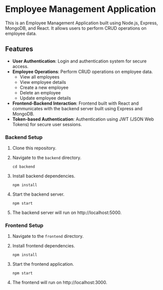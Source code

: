 # Employee Management Application

This is an Employee Management Application built using Node.js, Express, MongoDB, and React. It allows users to perform CRUD operations on employee data.

## Features

- **User Authentication**: Login and authentication system for secure access.
- **Employee Operations**: Perform CRUD operations on employee data.
  - View all employees
  - View employee details
  - Create a new employee
  - Delete an employee
  - Update employee details
- **Frontend-Backend Interaction**: Frontend built with React and communicates with the backend server built using Express and MongoDB.
- **Token-based Authentication**: Authentication using JWT (JSON Web Tokens) for secure user sessions.

### Backend Setup

1. Clone this repository.

2. Navigate to the `backend` directory.
    ```
    cd backend
    ```

3. Install backend dependencies.
    ```
    npm install
    ```

4. Start the backend server.
    ```
    npm start
    ```

5. The backend server will run on http://localhost:5000.

### Frontend Setup

1. Navigate to the `frontend` directory.

2. Install frontend dependencies.
    ```
    npm install
    ```

3. Start the frontend application.
    ```
    npm start
    ```

4. The frontend will run on http://localhost:3000.
